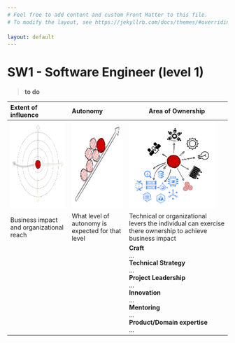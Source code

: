 ```yaml
---
# Feel free to add content and custom Front Matter to this file.
# To modify the layout, see https://jekyllrb.com/docs/themes/#overriding-theme-defaults

layout: default
---
```


# SW1 - Software Engineer (level 1)

> **to do<br />**

| Extent of influence<br />                                    | Autonomy<br />                                               | Area of Ownership<br />                                      |
| :----------------------------------------------------------- | :----------------------------------------------------------- | ------------------------------------------------------------ |
| <img src="./../assets/Influence.png" alt="influence" style="height: 200px; align: center" /> | <img src="./../assets/Autonomy.png" alt="influence" style="height: 200px; align: center" /> | <img src="./../assets/ownership.png" alt="influence" style="height: 200px; align: center" /> |
| Business impact and organizational reach                     | What level of autonomy is expected for that level            | Technical or organizational levers the individual can exercise there ownership to achieve business impact |
|                                                              |                                                              | **Craft**<br />...<br />**Technical Strategy**<br />...<br />**Project Leadership**<br />...<br />**Innovation**<br />...<br />**Mentoring**<br />...<br />**Product/Domain expertise**<br />... |

